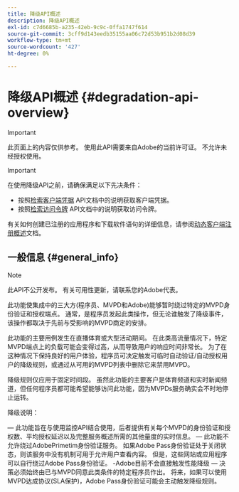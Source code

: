 ```yaml
---
title: 降级API概述
description: 降级API概述
exl-id: c7d6685b-a235-42eb-9c9c-0ffa1747f614
source-git-commit: 3cff9d143eedb35155aa06c72d53b951b2d08d39
workflow-type: tm+mt
source-wordcount: '427'
ht-degree: 0%

---
```



# 降级API概述 {#degradation-api-overview}

>[!IMPORTANT]
>
> 此页面上的内容仅供参考。 使用此API需要来自Adobe的当前许可证。 不允许未经授权使用。

>[!IMPORTANT]
>
> 在使用降级API之前，请确保满足以下先决条件：
>
> * 按照[检索客户端凭据](./dcr-api/apis/dynamic-client-registration-apis-retrieve-client-credentials.md) API文档中的说明获取客户端凭据。
> * 按照[检索访问令牌](./dcr-api/apis/dynamic-client-registration-apis-retrieve-access-token.md) API文档中的说明获取访问令牌。
>
> 有关如何创建已注册的应用程序和下载软件语句的详细信息，请参阅[动态客户端注册概述](./dcr-api/dynamic-client-registration-overview.md)文档。

## 一般信息 {#general_info}

>[!NOTE]
>
>此API不公开发布。 有关可用性更新，请联系您的Adobe代表。

此功能使集成中的三大方(程序员、MVPD和Adobe)能够暂时绕过特定的MVPD身份验证和授权端点。 通常，是程序员发起此类操作，但无论谁触发了降级事件，该操作都取决于先前与受影响的MVPD商定的安排。

此功能的主要用例发生在直播体育或大型活动期间。 在此类高流量情况下，特定MVPD端点上的负载可能会变得过高，从而导致用户的响应时间非常长。 为了在这种情况下保持良好的用户体验，程序员可决定触发可临时自动验证/自动授权用户的降级规则，或通过从可用的MVPD列表中删除它来禁用MVPD。

降级规则仅应用于固定时间段。 虽然此功能的主要客户是体育频道和实时新闻频道，但任何程序员都可能希望能够访问此功能，因为MVPDs服务确实会不时地停止运转。

降级说明：

 — 此功能旨在与使用监控API结合使用，后者提供有关每个MVPD的身份验证和授权数、平均授权延迟以及完整服务概述所需的其他量度的实时信息。
 — 此功能不允许绕过AdobePrimetim身份验证服务。 如果Adobe Pass身份验证处于关闭状态，则该服务中没有机制可用于允许用户查看内容。 但是，这些网站或应用程序可以自行绕过Adobe Pass身份验证。
-Adobe目前不会直接触发性能降级 — 决策必须始终由已与MVPD同意此类条件的特定程序员作出。 将来，如果可以使用MVPD达成协议(SLA保护)，Adobe Pass身份验证可能会主动触发降级规则。

<!--
## Related Information {#related}

- [ESM API](/help/authentication/entitlement-service-monitoring-api.md)
- [Server-side Metrics](/help/authentication/understanding-serverside-metrics.md)
-->
